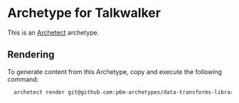 # Archetype for Talkwalker

This is an [Archetect](https://archetect.github.io/) archetype.

## Rendering

To generate content from this Archetype, copy and execute the following command:

```sh
  archetect render git@github.com:p6m-archetypes/data-transforms-library.archetype.git
```
